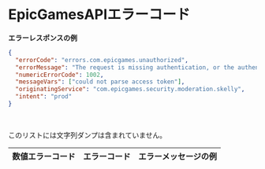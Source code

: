 # EpicGamesAPIエラーコード

__エラーレスポンスの例__

```json
{
  "errorCode": "errors.com.epicgames.unauthorized",
  "errorMessage": "The request is missing authentication, or the authentication is no longer valid.",
  "numericErrorCode": 1002,
  "messageVars": ["could not parse access token"],
  "originatingService": "com.epicgames.security.moderation.skelly",
  "intent": "prod"
}
```

<br/>

このリストには文字列ダンプは含まれていません。

| 数値エラーコード                  | エラーコード                                                                              | エラーメッセージの例                                    |
| ---------------------------------| --------------------------------------------------------------------------------------- |----------------------------------------|



